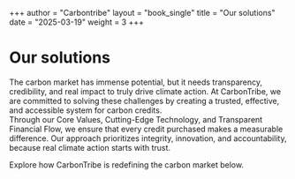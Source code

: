 +++
author = "Carbontribe"
layout = "book_single"
title = "Our solutions"
date = "2025-03-19"
weight = 3
+++

# Our solutions

The carbon market has immense potential, but it needs transparency, credibility, and real impact to truly drive climate action. At CarbonTribe, we are committed to solving these challenges by creating a trusted, effective, and accessible system for carbon credits.  
Through our Core Values, Cutting-Edge Technology, and Transparent Financial Flow, we ensure that every credit purchased makes a measurable difference. Our approach prioritizes integrity, innovation, and accountability, because real climate action starts with trust.  

Explore how CarbonTribe is redefining the carbon market below.